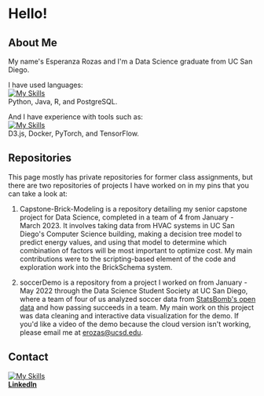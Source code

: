 # Hello!

## About Me
My name's Esperanza Rozas and I'm a Data Science graduate from UC San Diego. 

I have used languages:  
[![My Skills](https://skillicons.dev/icons?i=py,java,r,postgres)](https://skillicons.dev)  
Python, Java, R, and PostgreSQL.

And I have experience with tools such as:  
[![My Skills](https://skillicons.dev/icons?i=d3,docker,pytorch,tensorflow)](https://skillicons.dev)  
D3.js, Docker, PyTorch, and TensorFlow.


## Repositories
This page mostly has private repositories for former class assignments, but there are two repositories of projects I have worked on in my pins that you can take a look at:

1. Capstone-Brick-Modeling is a repository detailing my senior capstone project for Data Science, completed in a team of 4 from January - March 2023. It involves taking data from HVAC systems in UC San Diego's Computer Science building, making a decision tree model to predict energy values, and using that model to determine which combination of factors will be most important to optimize cost. My main contributions were to the scripting-based element of the code and exploration work into the BrickSchema system.

2. soccerDemo is a repository from a project I worked on from January - May 2022 through the Data Science Student Society at UC San Diego, where a team of four of us analyzed soccer data from [StatsBomb's open data](https://github.com/statsbomb/open-data) and how passing succeeds in a team. My main work on this project was data cleaning and interactive data visualization for the demo. If you'd like a video of the demo because the cloud version isn't working, please email me at erozas@ucsd.edu.

## Contact
[![My Skills](https://skillicons.dev/icons?i=linkedin)](https://skillicons.dev)  
[**LinkedIn**](https://www.linkedin.com/in/esperanza-r/)
